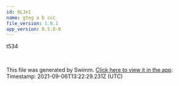 ```yaml
---
id: 6LJe1
name: gteg a b ccc
file_version: 1.0.1
app_version: 0.5.8-0
---
```


t534

<br/>

This file was generated by Swimm. [Click here to view it in the app](http://localhost:5000/#/repos/ls4DA2fLasmQuEbT4ipw/docs/6LJe1). Timestamp: 2021-09-06T13:22:29.231Z (UTC)